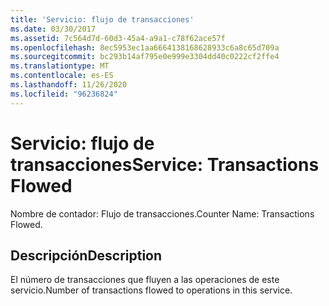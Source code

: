 ```yaml
---
title: 'Servicio: flujo de transacciones'
ms.date: 03/30/2017
ms.assetid: 7c564d7d-60d3-45a4-a9a1-c78f62ace57f
ms.openlocfilehash: 8ec5953ec1aa6664138168628933c6a8c65d709a
ms.sourcegitcommit: bc293b14af795e0e999e3304dd40c0222cf2ffe4
ms.translationtype: MT
ms.contentlocale: es-ES
ms.lasthandoff: 11/26/2020
ms.locfileid: "96236824"
---
```

# <a name="service-transactions-flowed"></a><span data-ttu-id="60f05-102">Servicio: flujo de transacciones</span><span class="sxs-lookup"><span data-stu-id="60f05-102">Service: Transactions Flowed</span></span>

<span data-ttu-id="60f05-103">Nombre de contador: Flujo de transacciones.</span><span class="sxs-lookup"><span data-stu-id="60f05-103">Counter Name: Transactions Flowed.</span></span>  
  
## <a name="description"></a><span data-ttu-id="60f05-104">Descripción</span><span class="sxs-lookup"><span data-stu-id="60f05-104">Description</span></span>  

 <span data-ttu-id="60f05-105">El número de transacciones que fluyen a las operaciones de este servicio.</span><span class="sxs-lookup"><span data-stu-id="60f05-105">Number of transactions flowed to operations in this service.</span></span>
